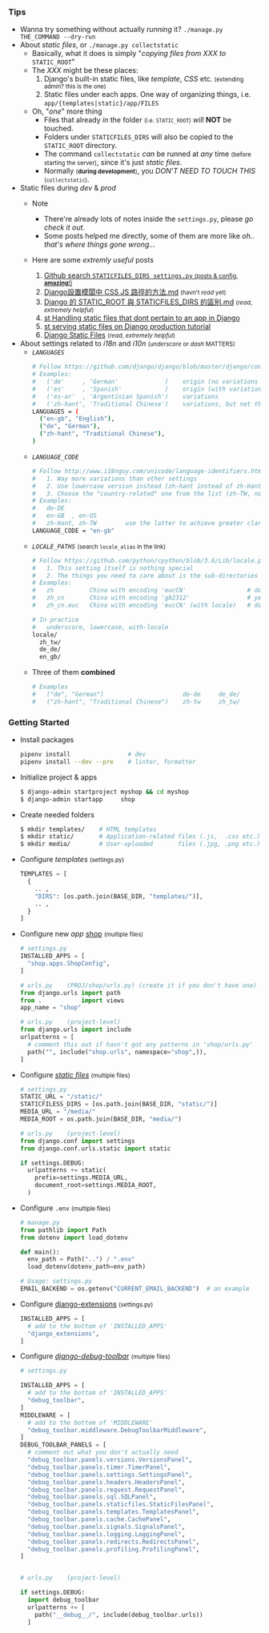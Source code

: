 ### Tips
- Wanna try something without actually *running* it?
  ```./manage.py THE_COMMAND --dry-run```
- About *static files*, or `./manage.py collectstatic`
  - Basically, what it does is simply "*copying files from XXX to* `STATIC_ROOT`"
  - The *XXX* might be these places:
    1. Django's built-in static files, like *template*, *CSS* etc. <small>(extending admin? this is the one)</small>
    2. Static files under each apps. One way of organizing things, i.e. `app/{templates|static}/app/FILES`</small>
  - Oh, "*one*" more thing
    - Files that already *in* the folder <small>(i.e. `STATIC_ROOT`)</small> *will* **NOT** be touched.
    - Folders under `STATICFILES_DIRS` will also be copied to the `STATIC_ROOT` directory.
    - The command `collectstatic` *can* be runned at *any* time <small>(before starting the server)</small>, since it's just *static files*.
    - Normally <small>(**during development**)</small>, you *DON'T NEED TO TOUCH THIS* <small>(`collectstatic`)</small>.
- Static files during *dev* & *prod*
  - Note
    - There're already lots of notes inside the `settings.py`, please *go check it out*.
    - Some posts helped me directly, some of them are more like *oh.. that's where things gone wrong..*.
  
  - Here are some *extremly useful* posts
    1. [Github search `STATICFILES_DIRS settings.py` <small>(posts & config, **amazing**!)</small>](https://github.com/search?q=STATICFILES_DIRS+settings.py&type=Code)
    2. [Django設置模闆中 CSS JS 路徑的方法.md](https://github.com/doraemonext/BlogPost/blob/fa7c59535ffffdbd11e8ede04f95d75bd2696e9a/534-Django%E8%AE%BE%E7%BD%AE%E6%A8%A1%E6%9D%BF%E4%B8%AD%20CSS%20JS%20%E8%B7%AF%E5%BE%84%E7%9A%84%E6%96%B9%E6%B3%95.md)  <small>(havn't *read* yet)</small>
    3. [Django 的 STATIC_ROOT 與 STATICFILES_DIRS 的區别.md](https://github.com/xiaomabenten/blog/blob/5eef7892a20edfe7a6a220067c7063e6a377e7bd/content/post/django%E7%9A%84STATIC_ROOT%E4%B8%8ESTATICFILES_DIRS%E7%9A%84%E5%8C%BA%E5%88%AB.md) <small>(*read*, *extremely helpful*)</small>
    4. [st Handling static files that dont pertain to an app in Django](https://stackoverflow.com/questions/22976596/handling-static-files-that-dont-pertain-to-an-app-in-django)
    5. [st serving static files on Django production tutorial](https://stackoverflow.com/a/29087858/6273859)
    6. [Django Static Files](https://rahmonov.me/posts/django-static-files/) <small>(*read*, *extremely helpful*)</small>
- About settings related to *i18n* and *i10n* <small>(*underscore* or *dash* MATTERS)</small>
  - *`LANGUAGES`*
    ```bash
    # Follow https://github.com/django/django/blob/master/django/conf/global_settings.py
    # Examples:
    #   ('de'     , 'German'             )    origin (no variations in settings)
    #   ('es'     , 'Spanish'            )    origin (with variations, not much, mostly in Spanish & English)
    #   ('es-ar'  , 'Argentinian Spanish')    variations
    #   ('zh-hant', 'Traditional Chinese')    variations, but not the same as western languages
    LANGUAGES = (
      ("en-gb", "English"),
      ("de", "German"),
      ("zh-hant", "Traditional Chinese"),
    )
    ```
  - *`LANGUAGE_CODE`*
    ```bash
    # Follow http://www.i18nguy.com/unicode/language-identifiers.html
    #   1. Way more variations than other settings
    #   2. Use lowercase version instead (zh-hant instead of zh-Hant)
    #   3. Choose the "country-related" one from the list (zh-TW, not zh-Hant)
    # Examples:
    #   de-DE
    #   en-GB  , en-US        
    #   zh-Hant, zh-TW        use the latter to achieve greater clarity
    LANGUAGE_CODE = "en-gb"
    ```
  - *`LOCALE_PATHS`* <small>(search `locale_alias` in the link)</small>
    ```bash
    # Follow https://github.com/python/cpython/blob/3.6/Lib/locale.py 
    #   1. This setting itself is nothing special
    #   2. The things you need to care about is the sub-directories 🤓
    # Examples:
    #   zh          China with encoding 'eucCN'                 # don't (too vague) 
    #   zh_cn       China with encoding 'gb2312'                # yes     
    #   zh_cn.euc   China with encoding 'eucCN' (with locale)   # don't (let user care about the encoding)

    # In practice
    #   underscore, lowercase, with-locale
    locale/
      zh_tw/
      de_de/
      en_gb/
    ```
  - Three of them **combined**
    ```bash
    # Examples
    #   ("de", "German")                      de-de     de_de/
    #   ("zh-hant", "Traditional Chinese")    zh-tw     zh_tw/
    ```

### Getting Started
- Install packages
  ```bash
  pipenv install                # dev
  pipenv install --dev --pre    # linter, formatter
  ```

- Initialize project & apps
  ```bash
  $ django-admin startproject myshop && cd myshop
  $ django-admin startapp     shop
  ```

- Create needed folders
  ```bash
  $ mkdir templates/    # HTML templates
  $ mkdir static/       # Application-related files (.js,  .css etc.)
  $ mkdir media/        # User-uploaded       files (.jpg, .png etc.)
  ```

- Configure *templates* <small>(settings.py)</small>
  ```python
  TEMPLATES = [
    {
      .. ,
      "DIRS": [os.path.join(BASE_DIR, "templates/")],
      .. ,
    }
  ]
  ```

- Configure new *app* <u>shop</u> <small>(multiple files)</small>
  ```python
  # settings.py
  INSTALLED_APPS = [
    "shop.apps.ShopConfig",
  ]

  # urls.py    (PROJ/shop/urls.py) (create it if you don't have one)
  from django.urls import path
  from .           import views
  app_name = "shop"

  # urls.py    (project-level)
  from django.urls import include
  urlpatterns = [
    # comment this out if havn't got any patterns in 'shop/urls.py'
    path("", include("shop.urls", namespace="shop",)),
  ]
  ```

- Configure [*static files*](https://docs.djangoproject.com/en/3.0/howto/static-files/) <small>(multiple files)</small>
  ```python
  # settings.py
  STATIC_URL = "/static/"
  STATICFILESS_DIRS = [os.path.join(BASE_DIR, "static/")]
  MEDIA_URL = "/media/"
  MEDIA_ROOT = os.path.join(BASE_DIR, "media/")

  # urls.py    (project-level)
  from django.conf import settings
  from django.conf.urls.static import static

  if settings.DEBUG:
    urlpatterns += static(
      prefix=settings.MEDIA_URL,
      document_root=settings.MEDIA_ROOT,
    )
  ```

- Configure `.env` <small>(multiple files)</small>
  ```python
  # manage.py
  from pathlib import Path
  from dotenv import load_dotenv

  def main():
    env_path = Path("..") / ".env"
    load_dotenv(dotenv_path=env_path)

  # Usage: settings.py
  EMAIL_BACKEND = os.getenv("CURRENT_EMAIL_BACKEND")  # an example
  ```

- Configure [django-extensions](https://pypi.org/project/django-extensions/) <small>(settings.py)</small>
  ```python
  INSTALLED_APPS = [
    # add to the bottom of 'INSTALLED_APPS'
    "django_extensions",
  ]
  ```

- Configure [*django-debug-toolbar*](https://pypi.org/project/django-debug-toolbar/) <small>(multiple files)</small>
  ```python
  # settings.py

  INSTALLED_APPS = [
    # add to the bottom of 'INSTALLED_APPS'
    "debug_toolbar",
  ]
  MIDDLEWARE = [
    # add to the bottom of 'MIDDLEWARE'
    "debug_toolbar.middleware.DebugToolbarMiddleware",  
  ]
  DEBUG_TOOLBAR_PANELS = [
    # comment out what you don't actually need
    "debug_toolbar.panels.versions.VersionsPanel",
    "debug_toolbar.panels.timer.TimerPanel",
    "debug_toolbar.panels.settings.SettingsPanel",
    "debug_toolbar.panels.headers.HeadersPanel",
    "debug_toolbar.panels.request.RequestPanel",
    "debug_toolbar.panels.sql.SQLPanel",
    "debug_toolbar.panels.staticfiles.StaticFilesPanel",
    "debug_toolbar.panels.templates.TemplatesPanel",
    "debug_toolbar.panels.cache.CachePanel",
    "debug_toolbar.panels.signals.SignalsPanel",
    "debug_toolbar.panels.logging.LoggingPanel",
    "debug_toolbar.panels.redirects.RedirectsPanel",
    "debug_toolbar.panels.profiling.ProfilingPanel",
  ]


  # urls.py    (project-level)

  if settings.DEBUG:
    import debug_toolbar
    urlpatterns += [
      path("__debug__/", include(debug_toolbar.urls))
    ]
  ```
